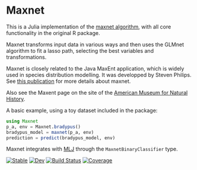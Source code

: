 # Maxnet
This is a Julia implementation of the [maxnet algorithm](https://github.com/mrmaxent/maxnet), with all core functionality in the original R package.

Maxnet transforms input data in various ways and then uses the GLMnet algorithm to fit a lasso path, selecting the best variables and transformations.

Maxnet is closely related to the Java MaxEnt application, which is widely used in species distribution modelling. It was developped by Steven Philips. See [this publication](https://doi.org/10.1111/ecog.03049) for more details about maxnet.

Also see the Maxent page on the site of the [American Museum for Natural History](https://biodiversityinformatics.amnh.org/open_source/maxent/).

A basic example, using a toy dataset included in the package:
```julia
using Maxnet
p_a, env = Maxnet.bradypus()
bradypus_model = maxnet(p_a, env)
prediction = predict(bradypus_model, env)
```

Maxnet integrates with [MLJ](https://github.com/alan-turing-institute/MLJ.jl) through the `MaxnetBinaryClassifier` type.


[![Stable](https://img.shields.io/badge/docs-stable-blue.svg)](https://tiemvanderdeure.github.io/Maxnet.jl/stable/)
[![Dev](https://img.shields.io/badge/docs-dev-blue.svg)](https://tiemvanderdeure.github.io/Maxnet.jl/dev/)
[![Build Status](https://github.com/tiemvanderdeure/Maxnet.jl/actions/workflows/CI.yml/badge.svg?branch=master)](https://github.com/tiemvanderdeure/Maxnet.jl/actions/workflows/CI.yml?query=branch%3Amaster)
[![Coverage](https://codecov.io/gh/tiemvanderdeure/Maxnet.jl/branch/master/graph/badge.svg)](https://codecov.io/gh/tiemvanderdeure/Maxnet.jl)
